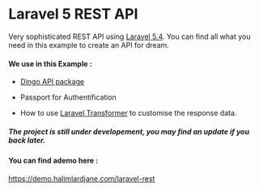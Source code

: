 # Laravel 5 REST API

Very sophisticated REST API using [Laravel 5.4](https://laravel.com). You can find all what you need in this example to create an API for dream.

#### We use in this Example :

- [Dingo API package](https://github.com/dingo/api/)

- Passport for Authentification

- How to use [Laravel Transformer]( http://fractal.thephpleague.com/transformers/) to customise the response data.



##### The project is still under developement, you may find an update if you back later.



#### You can find ademo here : 
https://demo.halimlardjane.com/laravel-rest



